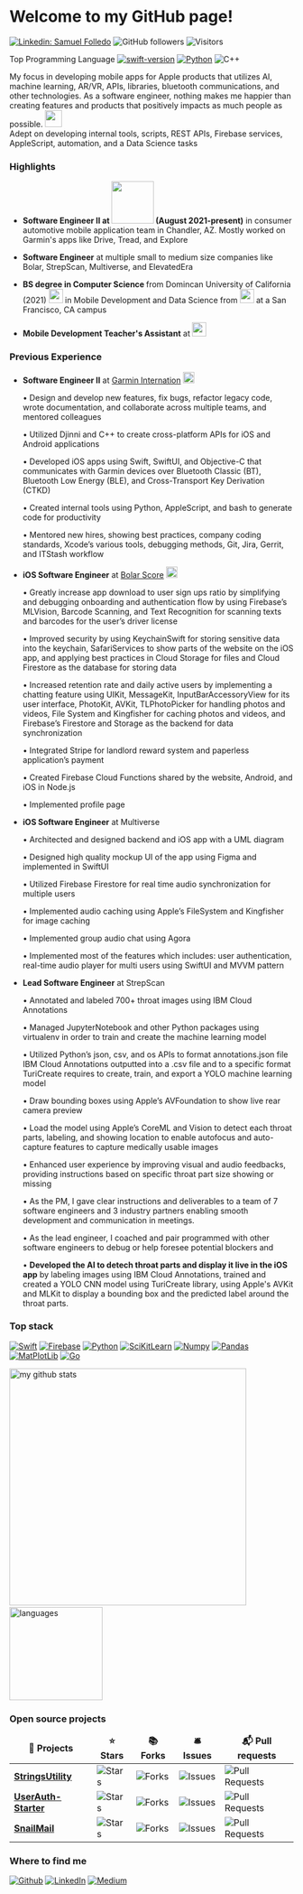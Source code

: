 <h1>Welcome to my GitHub page! </h1>

[![Linkedin: Samuel Folledo](https://img.shields.io/badge/-SamuelFolledo-blue?style=flat-square&logo=Linkedin&logoColor=white&link=https://linkedin.com/in/samuelfolledo/)](https://linkedin.com/in/samuelfolledo)
![GitHub followers](https://img.shields.io/github/followers/SamuelFolledo?label=Follow&style=social)
![Visitors](https://badges.pufler.dev/visits/SamuelFolledo/SamuelFolledo)

Top Programming Language
[![swift-version](https://img.shields.io/badge/swift-red.svg)](https://github.com/apple/swift) 
[![Python](https://img.shields.io/badge/python-blue.svg)](https://www.python.org/downloads/release/python-360/)
![C++](https://img.shields.io/badge/-c++-black)

My focus in developing mobile apps for Apple products that utilizes AI, machine learning, AR/VR, APIs, libraries, bluetooth communications, and other technologies.
As a software engineer, nothing makes me happier than creating features and products that positively impacts as much people as possible. <img src="https://emojis.slackmojis.com/emojis/images/1531849430/4246/blob-sunglasses.gif?1531849430" width="30"/> </br> 
Adept on developing internal tools, scripts, REST APIs, Firebase services, AppleScript, automation, and a Data Science tasks


<h3>Highlights</h3>

- <p><b>Software Engineer II at <a href="https://www.garmin.com/en-US/"><img src="https://www.clker.com/cliparts/9/8/9/0/15137766361861255637garmin-logo-white.med.png" width="75" /></a> (August 2021-present)</b> in consumer automotive mobile application team in Chandler, AZ. Mostly worked on Garmin's apps like Drive, Tread, and Explore

- <p><b>Software Engineer</b> at multiple small to medium size companies like Bolar, StrepScan, Multiverse, and ElevatedEra</p>

- <p><b>BS degree in Computer Science </b> from Domincan University of California (2021) <a href="https://www.dominican.edu/"><img src="https://wikiwandv2-19431.kxcdn.com/_next/image?url=https://upload.wikimedia.org/wikipedia/en/0/03/DU_shield.gif&w=640&q=50" width="25"/></a> in Mobile Development and Data Science from <a href="https://www.makeschool.com/"><img src="https://encrypted-tbn0.gstatic.com/images?q=tbn:ANd9GcRQWsSSQpHTs0svsguk1p3gyicXBkQce10rjoBipYx7Ag&s" width="25" /></a> at a San Francisco, CA campus

- <p><b>Mobile Development Teacher's Assistant</b> at <img src="https://encrypted-tbn0.gstatic.com/images?q=tbn:ANd9GcRQWsSSQpHTs0svsguk1p3gyicXBkQce10rjoBipYx7Ag&s" width="25"/></p>


<h3>Previous Experience</h3>

- <p><b>Software Engineer II</b> at <a href="https://www.garmin.com/en-US/">Garmin Internation</a> <a href="http://garmin.com/"><img src="https://creative.garmin.com/styleguide/img/resources__garmin-logo-with-delta.svg" width="20"/></a></p>
    <p>•  Design and develop new features, fix bugs, refactor legacy code, wrote documentation, and collaborate across multiple teams, and mentored colleagues</p>
    <p>•  Utilized Djinni and C++ to create cross-platform APIs for iOS and Android applications</p>
    <p>•  Developed iOS apps using Swift, SwiftUI, and Objective-C that communicates with Garmin devices over Bluetooth Classic (BT), Bluetooth Low Energy (BLE), and Cross-Transport Key Derivation (CTKD)</p>
    <p>•  Created internal tools using Python, AppleScript, and bash to generate code for productivity</p>
    <p>•  Mentored new hires, showing best practices, company coding standards, Xcode’s various tools, debugging methods, Git, Jira, Gerrit, and ITStash workflow</p>

- <p><b>iOS Software Engineer</b> at <a href="https://apps.apple.com/us/app/bolar-score/id1500156541">Bolar Score</a> <a href="https://www.bolarscore.com/"><img src="https://static1.squarespace.com/static/5e0f9fa9c43b86108a5a66eb/t/5e0fcf2461066d7f81e8d2dc/1596151438353/" width="20" /></a> </p>
    <p>•  Greatly increase app download to user sign ups ratio by simplifying and debugging onboarding and authentication flow by using Firebase’s MLVision, Barcode Scanning, and Text Recognition for scanning texts and barcodes for the user’s driver license</p>
    <p>•  Improved security by using KeychainSwift for storing sensitive data into the keychain, SafariServices to show parts of the website on the iOS app, and applying best practices in Cloud Storage for files and Cloud Firestore as the database for storing data</p>
    <p>•  Increased retention rate and daily active users by implementing a chatting feature using UIKit, MessageKit, InputBarAccessoryView for its user interface, PhotoKit, AVKit, TLPhotoPicker for handling photos and videos, File System and Kingfisher for caching photos and videos, and Firebase’s Firestore and Storage as the backend for data synchronization</p>
    <p>•  Integrated Stripe for landlord reward system and paperless application’s payment</p>
    <p>•  Created Firebase Cloud Functions shared by the website, Android, and iOS in Node.js</p>
    <p>•  Implemented profile page</p>

- <p><b>iOS Software Engineer</b> at Multiverse</p>
    <p>•  Architected and designed backend and iOS app with a UML diagram</p>
    <p>•  Designed high quality mockup UI of the app using Figma and implemented in SwiftUI</p>
    <p>•  Utilized Firebase Firestore for real time audio synchronization for multiple users</p>
    <p>•  Implemented audio caching using Apple’s FileSystem and Kingfisher for image caching</p>
    <p>•  Implemented group audio chat using Agora</p>
    <p>•  Implemented most of the features which includes: user authentication, real-time audio player for multi users using SwiftUI and MVVM pattern</p>

- <p><b>Lead Software Engineer</b> at StrepScan</p>
    <p>•  Annotated and labeled 700+ throat images using IBM Cloud Annotations</p>
    <p>•  Managed JupyterNotebook and other Python packages using virtualenv in order to train and create the machine learning model</p>
    <p>•  Utilized Python’s json, csv, and os APIs to format annotations.json file IBM Cloud Annotations outputted into a .csv file and to a specific format TuriCreate requires to create, train, and export a YOLO machine learning model</p>
    <p>•  Draw bounding boxes using Apple’s AVFoundation to show live rear camera preview</p>
    <p>•  Load the model using Apple’s CoreML and Vision to detect each throat parts, labeling, and showing location to enable autofocus and auto-capture features to capture medically usable images</p>
    <p>•  Enhanced user experience by improving visual and audio feedbacks, providing instructions based on specific throat part size showing or missing</p>
    <p>•  As the PM, I gave clear instructions and deliverables to a team of 7 software engineers and 3 industry partners enabling smooth development and communication in meetings.</p>
    <p>•  As the lead engineer, I coached and pair programmed with other software engineers to debug or help foresee potential blockers and</p>
    <p>•  <b>Developed the AI to detech throat parts and display it live in the iOS app</b> by labeling images using IBM Cloud Annotations, trained and created a YOLO CNN model using TuriCreate library, using Apple's AVKit and MLKit to display a bounding box and the predicted label around the throat parts.</p>


<h3>Top stack</h3>
<p>

[![Swift](https://img.shields.io/badge/swift-red.svg)](https://github.com/apple/swift)
[![Firebase](https://img.shields.io/badge/firebase-orange)](https://firebase.google.com/i)
[![Python](https://img.shields.io/badge/python-blue.svg)](https://www.python.org/downloads/release/python-360/)
[![SciKitLearn](https://img.shields.io/badge/scikitlearn-darkgreen)](https://scikit-learn.org/stable/)
[![Numpy](https://img.shields.io/badge/numpy-red)](https://numpy.org/)
[![Pandas](https://img.shields.io/badge/pandas-brightgreen)](https://pandas.pydata.org/)
[![MatPlotLib](https://img.shields.io/badge/matplotlib-magenta)](https://matplotlib.org/)
[![Go](https://img.shields.io/badge/go-lightblue)](https://golang.org/)
</p>

<img src="https://github-readme-stats.vercel.app/api?username=SamuelFolledo&show_icons=true&title_color=ffffff&text_color=c9cacc&icon_color=2bbc8a&bg_color=1d1f21" alt="my github stats" width="420"/>&nbsp;<img src="https://github-readme-stats.vercel.app/api/top-langs/?username=SamuelFolledo&layout=compact&title_color=ffffff&text_color=c9cacc&icon_color=2bbc8a&bg_color=1d1f21" alt="languages" height="165">

<!--- Previous GitHub Stats
<a href="https://github.com/SamuelFolledo/SamuelFolledo">
  <img align="center" src="https://github-readme-stats.vercel.app/api?username=SamuelFolledo&show_icons=true&line_height=27&count_private=true&title_color=ffffff&text_color=c9cacc&icon_color=2bbc8a&bg_color=1d1f21" alt="Samuel Folledo's Stats" />
</a>
--->

<!--- Previous GitHub Stats
<a href="https://github.com/SamuelFolledo/SamuelFolledo">
  <img align="center" src="https://github-readme-stats.vercel.app/api/top-langs/?username=SamuelFolledo&hide=java,html&title_color=ffffff&text_color=c9cacc&icon_color=2bbc8a&bg_color=1d1f21" />
</a>
--->

<h3>Open source projects</h3>
<table>
  <thead align="center">
    <tr border: none;>
      <td><b>🎁 Projects</b></td>
      <td><b>⭐ Stars</b></td>
      <td><b>📚 Forks</b></td>
      <td><b>🛎 Issues</b></td>
      <td><b>📬 Pull requests</b></td>
    </tr>
  </thead>
  <tbody>
    <tr>
        <td><a href="https://github.com/SamuelFolledo/StringsUtility"><b>StringsUtility</b></a></td>
      <td><img alt="Stars" src="https://img.shields.io/github/stars/SamuelFolledo/StringsUtility?style=flat-square&labelColor=343b41"/></td>
      <td><img alt="Forks" src="https://img.shields.io/github/forks/SamuelFolledo/StringsUtility?style=flat-square&labelColor=343b41"/></td>
      <td><img alt="Issues" src="https://img.shields.io/github/issues/SamuelFolledo/StringsUtility?style=flat-square&labelColor=343b41"/></td>
      <td><img alt="Pull Requests" src="https://img.shields.io/github/issues-pr/SamuelFolledo/StringsUtility?style=flat-square&labelColor=343b41"/></td>
    </tr>
    <tr>
        <td><a href="https://github.com/SamuelFolledo/UserAuth-Starter"><b>UserAuth-Starter</b></a></td>
      <td><img alt="Stars" src="https://img.shields.io/github/stars/SamuelFolledo/UserAuth-Starter?style=flat-square&labelColor=343b41"/></td>
      <td><img alt="Forks" src="https://img.shields.io/github/forks/SamuelFolledo/UserAuth-Starter?style=flat-square&labelColor=343b41"/></td>
      <td><img alt="Issues" src="https://img.shields.io/github/issues/SamuelFolledo/UserAuth-Starter?style=flat-square&labelColor=343b41"/></td>
      <td><img alt="Pull Requests" src="https://img.shields.io/github/issues-pr/SamuelFolledo/UserAuth-Starter?style=flat-square&labelColor=343b41"/></td>
    </tr>
    <tr>
        <td><a href="https://github.com/SamuelFolledo/SnailMail"><b>SnailMail</b></a></td>
      <td><img alt="Stars" src="https://img.shields.io/github/stars/SamuelFolledo/SnailMail?style=flat-square&labelColor=343b41"/></td>
      <td><img alt="Forks" src="https://img.shields.io/github/forks/SamuelFolledo/SnailMail?style=flat-square&labelColor=343b41"/></td>
      <td><img alt="Issues" src="https://img.shields.io/github/issues/SamuelFolledo/SnailMail?style=flat-square&labelColor=343b41"/></td>
      <td><img alt="Pull Requests" src="https://img.shields.io/github/issues-pr/SamuelFolledo/SnailMail?style=flat-square&labelColor=343b41"/></td>
    </tr>
  </tbody>
</table>

<h3>Where to find me</h3>
<p><a href="https://github.com/SamuelFolledo" target="_blank"><img alt="Github" src="https://img.shields.io/badge/GitHub-%2312100E.svg?&style=for-the-badge&logo=Github&logoColor=white" /></a> 
<a href="https://linkedin.com/in/samuelfolledo" target="_blank"><img alt="LinkedIn" src="https://img.shields.io/badge/linkedin-%230077B5.svg?&style=for-the-badge&logo=linkedin&logoColor=white" /></a> 
<a href="https://medium.com/@samuelfolledo" target="_blank"><img alt="Medium" src="https://img.shields.io/badge/medium-%2312100E.svg?&style=for-the-badge&logo=medium&logoColor=white" /></a>
</p>
